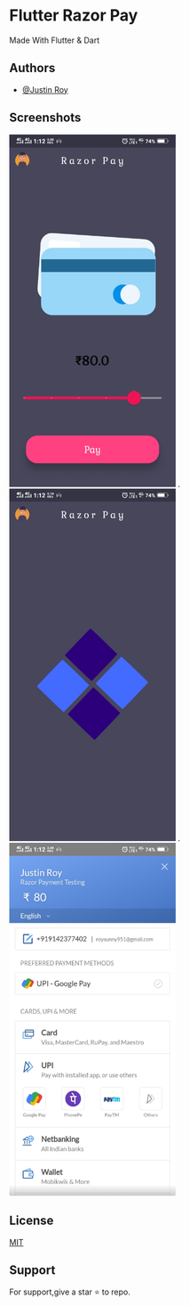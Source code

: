 # Flutter Razor Pay

Made With Flutter & Dart


## Authors

- [@Justin Roy](https://www.linkedin.com/in/justin-roy-4817551ba/)


## Screenshots
<img width="300" src="https://github.com/Justin-roy/flutter_razor_pay/blob/main/ss/1.jpg">  .
<img width="300" src="https://github.com/Justin-roy/flutter_razor_pay/blob/main/ss/2.jpg">  .
<img width="300" src="https://github.com/Justin-roy/flutter_razor_pay/blob/main/ss/3.jpg">  



## License

[MIT](https://choosealicense.com/licenses/mit/)


## Support

For support,give a star ⭐ to repo.



